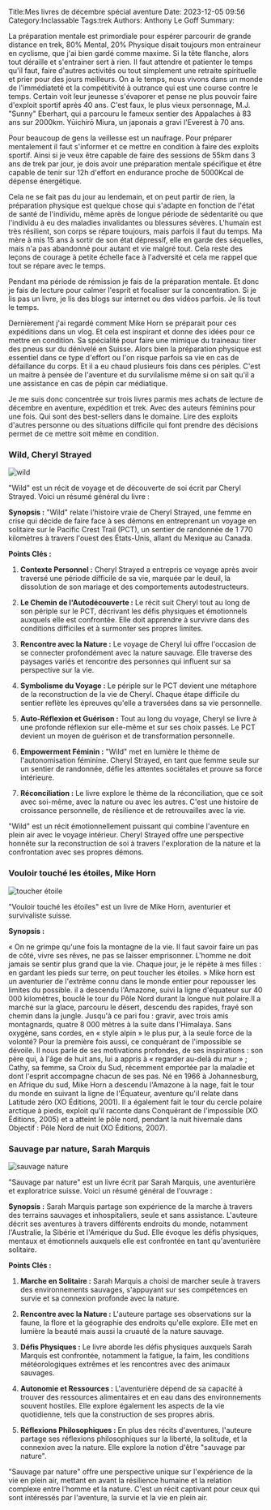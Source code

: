Title:Mes livres de décembre spécial aventure
Date: 2023-12-05 09:56
Category:Inclassable
Tags:trek
Authors: Anthony Le Goff
Summary:

La préparation mentale est primordiale pour espérer parcourir de grande distance en trek, 80% Mental, 20% Physique disait toujours mon entraineur en cyclisme, que j'ai bien gardé comme maxime. Si la tête flanche, alors tout déraille et s'entrainer sert à rien. Il faut attendre et patienter le temps qu'il faut, faire d'autres activités ou tout simplement une retraite spirituelle et prier pour des jours meilleurs. On a le temps, nous vivons dans un monde de l'immédiateté et la compétitivité à outrance qui est une course contre le temps. Certain voit leur jeunesse s'évaporer et pense ne plus pouvoir faire d'exploit sportif après 40 ans. C'est faux, le plus vieux personnage, M.J. "Sunny" Eberhart, qui a parcouru le fameux sentier des Appalaches à 83 ans sur 2000km. Yūichirō Miura, un japonais a gravi l'Everest à 70 ans. 

Pour beaucoup de gens la veillesse est un naufrage. Pour préparer mentalement il faut s'informer et ce mettre en condition à faire des exploits sportif. Ainsi si je veux être capable de faire des sessions de 55km dans 3 ans de trek par jour, je dois avoir une préparation mentale spécifique et être capable de tenir sur 12h d'effort en endurance proche de 5000Kcal de dépense énergétique.

Cela ne se fait pas du jour au lendemain, et on peut partir de rien, la préparation physique est quelque chose qui s'adapte en fonction de l'état de santé de l'individu, même après de longue période de sédentarité ou que l'individu à eu des maladies invalidantes ou blessures sévères. L'humain est très résilient, son corps se répare toujours, mais parfois il faut du temps. Ma mère à mis 15 ans à sortir de son état dépressif, elle en garde des séquelles, mais n'a pas abandonné pour autant et vie malgré tout. Cela reste des leçons de courage à petite échelle face à l'adversité et cela me rappel que tout se répare avec le temps. 

Pendant ma période de rémission je fais de la préparation mentale. Et donc je fais de lecture pour calmer l'esprit et focaliser sur la concentration. Si je lis pas un livre, je lis des blogs sur internet ou des vidéos parfois. Je lis tout le temps. 

Dernièrement j'ai regardé comment Mike Horn se préparait pour ces expéditions dans un vlog. Et cela est inspirant et donne des idées pour ce mettre en condition. Sa spécialité pour faire une mimique du traineau: tirer des pneus sur du dénivelé en Suisse. Alors bien la préparation physique est essentiel dans ce type d'effort ou l'on risque parfois sa vie en cas de défaillance du corps. Et il a eu chaud plusieurs fois dans ces périples. C'est un maitre à pensée de l'aventure et du survilalisme même si on sait qu'il a une assistance en cas de pépin car médiatique. 

Je me suis donc concentrée sur trois livres parmis mes achats de lecture de décembre en aventure, expédition et trek. Avec des auteurs féminins pour une fois. Qui sont des best-sellers dans le domaine. Lire des exploits d'autres personne ou des situations difficile qui font prendre des décisions permet de ce mettre soit même en condition.

### Wild, Cheryl Strayed

![wild](images/wild.jpg)

"Wild" est un récit de voyage et de découverte de soi écrit par Cheryl Strayed. Voici un résumé général du livre :

**Synopsis :**
"Wild" relate l'histoire vraie de Cheryl Strayed, une femme en crise qui décide de faire face à ses démons en entreprenant un voyage en solitaire sur le Pacific Crest Trail (PCT), un sentier de randonnée de 1 770 kilomètres à travers l'ouest des États-Unis, allant du Mexique au Canada.

**Points Clés :**

1. **Contexte Personnel :** Cheryl Strayed a entrepris ce voyage après avoir traversé une période difficile de sa vie, marquée par le deuil, la dissolution de son mariage et des comportements autodestructeurs.

2. **Le Chemin de l'Autodécouverte :** Le récit suit Cheryl tout au long de son périple sur le PCT, décrivant les défis physiques et émotionnels auxquels elle est confrontée. Elle doit apprendre à survivre dans des conditions difficiles et à surmonter ses propres limites.

3. **Rencontre avec la Nature :** Le voyage de Cheryl lui offre l'occasion de se connecter profondément avec la nature sauvage. Elle traverse des paysages variés et rencontre des personnes qui influent sur sa perspective sur la vie.

4. **Symbolisme du Voyage :** Le périple sur le PCT devient une métaphore de la reconstruction de la vie de Cheryl. Chaque étape difficile du sentier reflète les épreuves qu'elle a traversées dans sa vie personnelle.

5. **Auto-Réflexion et Guérison :** Tout au long du voyage, Cheryl se livre à une profonde réflexion sur elle-même et sur ses choix passés. Le PCT devient un moyen de guérison et de transformation personnelle.

6. **Empowerment Féminin :** "Wild" met en lumière le thème de l'autonomisation féminine. Cheryl Strayed, en tant que femme seule sur un sentier de randonnée, défie les attentes sociétales et prouve sa force intérieure.

7. **Réconciliation :** Le livre explore le thème de la réconciliation, que ce soit avec soi-même, avec la nature ou avec les autres. C'est une histoire de croissance personnelle, de résilience et de retrouvailles avec la vie.

"Wild" est un récit émotionnellement puissant qui combine l'aventure en plein air avec le voyage intérieur. Cheryl Strayed offre une perspective honnête sur la reconstruction de soi à travers l'exploration de la nature et la confrontation avec ses propres démons.

### Vouloir touché les étoiles, Mike Horn

![toucher étoile](images/toucher-etoile.jpg)

"Vouloir touché les étoiles" est un livre de Mike Horn, aventurier et survivaliste suisse.

**Synopsis :**

« On ne grimpe qu'une fois la montagne de la vie. Il faut savoir faire un pas de côté, vivre ses rêves, ne pas se laisser emprisonner. L'homme ne doit jamais se sentir plus grand que la vie. Chaque jour, je le répète à mes filles : en gardant les pieds sur terre, on peut toucher les étoiles. »
Mike horn est un aventurier de l'extrême connu dans le monde entier pour repousser les limites du possible. il a descendu l'Amazone, suivi la ligne d'équateur sur 40 000 kilomètres, bouclé le tour du Pôle Nord durant la longue nuit polaire.Il a marché sur la glace, parcouru le désert, descendu des rapides, frayé son chemin dans la jungle. Jusqu'à ce pari fou : gravir, avec trois amis montagnards, quatre 8 000 mètres à la suite dans l'Himalaya. Sans oxygène, sans cordes, en « style alpin » le plus pur, à la seule force de la volonté? Pour la première fois aussi, ce conquérant de l'impossible se dévoile. Il nous parle de ses motivations profondes, de ses inspirations : son père qui, à l'âge de huit ans, lui a appris à « regarder au-delà du mur » ; Cathy, sa femme, sa Croix du Sud, récemment emportée par la maladie et dont l'esprit accompagne chacun de ses pas.
Né en 1966 à Johannesburg, en Afrique du sud, Mike Horn a descendu l'Amazone à la nage, fait le tour du monde en suivant la ligne de l'Équateur, aventure qu'il relate dans Latitude zéro (XO Éditions, 2001). Il a également fait le tour du cercle polaire arctique à pieds, exploit qu'il raconte dans Conquérant de l'impossible (XO Éditions, 2005) et a atteint le pôle nord, pendant la nuit hivernale dans Objectif : Pôle Nord de nuit (XO Éditions, 2007).

### Sauvage par nature, Sarah Marquis

![sauvage nature](images/sauvage-nature.jpg)

"Sauvage par nature" est un livre écrit par Sarah Marquis, une aventurière et exploratrice suisse. Voici un résumé général de l'ouvrage :

**Synopsis :**
Sarah Marquis partage son expérience de la marche à travers des terrains sauvages et inhospitaliers, seule et sans assistance. L'auteure décrit ses aventures à travers différents endroits du monde, notamment l'Australie, la Sibérie et l'Amérique du Sud. Elle évoque les défis physiques, mentaux et émotionnels auxquels elle est confrontée en tant qu'aventurière solitaire.

**Points Clés :**
1. **Marche en Solitaire :** Sarah Marquis a choisi de marcher seule à travers des environnements sauvages, s'appuyant sur ses compétences en survie et sa connexion profonde avec la nature.

2. **Rencontre avec la Nature :** L'auteure partage ses observations sur la faune, la flore et la géographie des endroits qu'elle explore. Elle met en lumière la beauté mais aussi la cruauté de la nature sauvage.

3. **Défis Physiques :** Le livre aborde les défis physiques auxquels Sarah Marquis est confrontée, notamment la fatigue, la faim, les conditions météorologiques extrêmes et les rencontres avec des animaux sauvages.

4. **Autonomie et Ressources :** L'aventurière dépend de sa capacité à trouver des ressources alimentaires et en eau dans des environnements souvent hostiles. Elle explore également les aspects de la vie quotidienne, tels que la construction de ses propres abris.

5. **Réflexions Philosophiques :** En plus des récits d'aventures, l'auteure partage ses réflexions philosophiques sur la liberté, la solitude, et la connexion avec la nature. Elle explore la notion d'être "sauvage par nature".

"Sauvage par nature" offre une perspective unique sur l'expérience de la vie en plein air, mettant en avant la résilience humaine et la relation complexe entre l'homme et la nature. C'est un récit captivant pour ceux qui sont intéressés par l'aventure, la survie et la vie en plein air.

